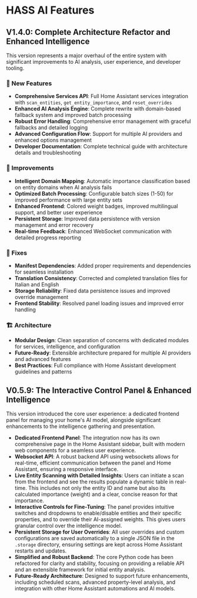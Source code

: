 # HASS AI Features

## V1.4.0: Complete Architecture Refactor and Enhanced Intelligence

This version represents a major overhaul of the entire system with significant improvements to AI analysis, user experience, and developer tooling.

### 🚀 New Features
- **Comprehensive Services API**: Full Home Assistant services integration with `scan_entities`, `get_entity_importance`, and `reset_overrides`
- **Enhanced AI Analysis Engine**: Complete rewrite with domain-based fallback system and improved batch processing
- **Robust Error Handling**: Comprehensive error management with graceful fallbacks and detailed logging
- **Advanced Configuration Flow**: Support for multiple AI providers and enhanced options management
- **Developer Documentation**: Complete technical guide with architecture details and troubleshooting

### 🔧 Improvements
- **Intelligent Domain Mapping**: Automatic importance classification based on entity domains when AI analysis fails
- **Optimized Batch Processing**: Configurable batch sizes (1-50) for improved performance with large entity sets
- **Enhanced Frontend**: Colored weight badges, improved multilingual support, and better user experience
- **Persistent Storage**: Improved data persistence with version management and error recovery
- **Real-time Feedback**: Enhanced WebSocket communication with detailed progress reporting

### 🐛 Fixes
- **Manifest Dependencies**: Added proper requirements and dependencies for seamless installation
- **Translation Consistency**: Corrected and completed translation files for Italian and English
- **Storage Reliability**: Fixed data persistence issues and improved override management
- **Frontend Stability**: Resolved panel loading issues and improved error handling

### 🏗️ Architecture
- **Modular Design**: Clean separation of concerns with dedicated modules for services, intelligence, and configuration
- **Future-Ready**: Extensible architecture prepared for multiple AI providers and advanced features
- **Best Practices**: Full compliance with Home Assistant development guidelines and patterns

## V0.5.9: The Interactive Control Panel & Enhanced Intelligence

This version introduced the core user experience: a dedicated frontend panel for managing your home's AI model, alongside significant enhancements to the intelligence gathering and presentation.

- **Dedicated Frontend Panel**: The integration now has its own comprehensive page in the Home Assistant sidebar, built with modern web components for a seamless user experience.
- **Websocket API**: A robust backend API using websockets allows for real-time, efficient communication between the panel and Home Assistant, ensuring a responsive interface.
- **Live Entity Scanning with Detailed Insights**: Users can initiate a scan from the frontend and see the results populate a dynamic table in real-time. This includes not only the entity ID and name but also its calculated importance (weight) and a clear, concise reason for that importance.
- **Interactive Controls for Fine-Tuning**: The panel provides intuitive switches and dropdowns to enable/disable entities and their specific properties, and to override their AI-assigned weights. This gives users granular control over the intelligence model.
- **Persistent Storage for User Overrides**: All user overrides and custom configurations are saved automatically to a single JSON file in the `.storage` directory, ensuring settings are kept across Home Assistant restarts and updates.
- **Simplified and Robust Backend**: The core Python code has been refactored for clarity and stability, focusing on providing a reliable API and an extensible framework for initial entity analysis.
- **Future-Ready Architecture**: Designed to support future enhancements, including scheduled scans, advanced property-level analysis, and integration with other Home Assistant automations and AI models.